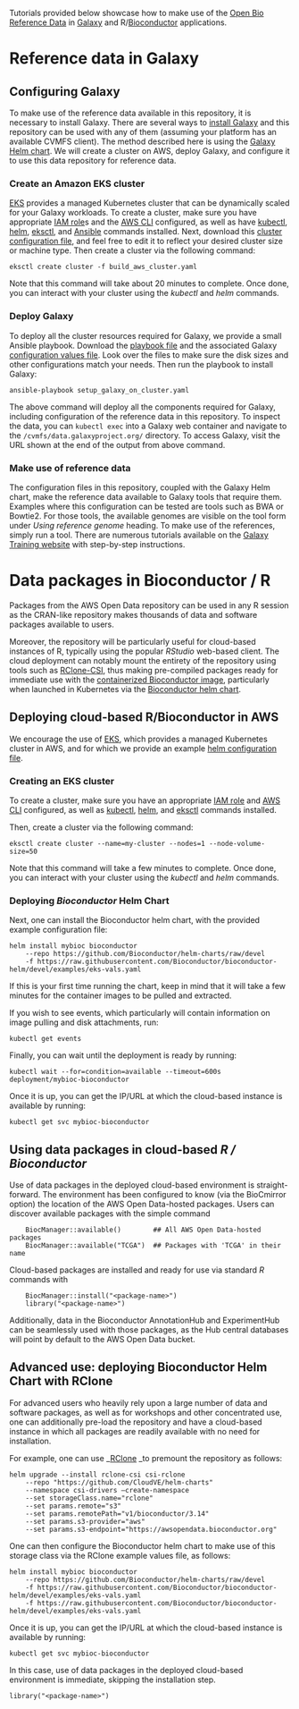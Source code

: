 Tutorials provided below showcase how to make use of the [Open Bio Reference
Data](https://github.com/openbiorefdata/documentation) in
[Galaxy](https://galaxyproject.org/) and
R/[Bioconductor](https://bioconductor.org/) applications.

# Reference data in Galaxy

## Configuring Galaxy

To make use of the reference data available in this repository, it is necessary
to install Galaxy. There are several ways to [install
Galaxy](https://getgalaxy.org/) and this repository can be used with any of them
(assuming your platform has an available CVMFS client). The method described
here is using the [Galaxy Helm
chart](https://github.com/galaxyproject/galaxy-helm). We will create a cluster
on AWS, deploy Galaxy, and configure it to use this data repository for
reference data.

### Create an Amazon EKS cluster

[EKS](https://aws.amazon.com/eks/) provides a managed Kubernetes cluster that
can be dynamically scaled for your Galaxy workloads. To create a cluster, make
sure you have appropriate [IAM
role](https://docs.aws.amazon.com/eks/latest/userguide/service_IAM_role.html)s
and the [AWS
CLI](https://docs.aws.amazon.com/cli/latest/userguide/getting-started-install.html)
configured, as well as have [kubectl](https://kubernetes.io/docs/tasks/tools/),
[helm](https://helm.sh/docs/intro/install/),
[eksctl](https://eksctl.io/introduction/#installation), and
[Ansible](https://docs.ansible.com/ansible/latest/installation_guide/intro_installation.html)
commands installed. Next, download this [cluster configuration
file](https://github.com/galaxyproject/gxabm/blob/8267865642c4f3fd916e752835c358a7376896a7/build_aws_cluster.yaml),
and feel free to edit it to reflect your desired cluster size or machine type.
Then create a cluster via the following command:

`eksctl create cluster -f build_aws_cluster.yaml`

Note that this command will take about 20 minutes to complete. Once done, you
can interact with your cluster using the _kubectl_ and _helm_ commands.

### Deploy Galaxy

To deploy all the cluster resources required for Galaxy, we provide a small
Ansible playbook. Download the [playbook
file](https://github.com/galaxyproject/gxabm/blob/dev/setup_galaxy_on_cluster.yaml)
and the associated Galaxy [configuration values
file](https://github.com/galaxyproject/gxabm/blob/dev/galaxy_values.yaml). Look
over the files to make sure the disk sizes and other configurations match your
needs. Then run the playbook to install Galaxy:

`ansible-playbook setup_galaxy_on_cluster.yaml`

The above command will deploy all the components required for Galaxy, including
configuration of the reference data in this repository. To inspect the data, you
can `kubectl exec` into a Galaxy web container and navigate to the
`/cvmfs/data.galaxyproject.org/` directory. To access Galaxy, visit the URL
shown at the end of the output from above command.

### Make use of reference data

The configuration files in this repository, coupled with the Galaxy Helm chart,
make the reference data available to Galaxy tools that require them. Examples
where this configuration can be tested are tools such as BWA or Bowtie2. For
those tools, the available genomes are visible on the tool form under _Using
reference genome_ heading. To make use of the references, simply run a tool.
There are numerous tutorials available on the [Galaxy Training
website](https://training.galaxyproject.org/) with step-by-step instructions.

# Data packages in Bioconductor / R

Packages from the AWS Open Data repository can be used in any R session as the
CRAN-like repository makes thousands of data and software packages available to
users.

Moreover, the repository will be particularly useful for cloud-based instances
of R, typically using the popular _RStudio_ web-based client. The cloud
deployment can notably mount the entirety of the repository using tools such as
[RClone-CSI](https://github.com/wunderio/csi-rclone), thus making pre-compiled
packages ready for immediate use with the [containerized Bioconductor
image](https://github.com/Bioconductor/bioconductor_docker), particularly when
launched in Kubernetes via the [Bioconductor helm
chart](https://github.com/Bioconductor/bioconductor-helm).

## Deploying cloud-based R/Bioconductor in AWS

We encourage the use of [EKS](https://aws.amazon.com/eks/), which provides a
managed Kubernetes cluster in AWS, and for which we provide an example [helm
configuration
file](https://github.com/Bioconductor/bioconductor-helm/blob/devel/examples/eks-vals.yaml).

### Creating an EKS cluster

To create a cluster, make sure you have an appropriate [IAM
role](https://docs.aws.amazon.com/eks/latest/userguide/service_IAM_role.html)
and [AWS
CLI](https://docs.aws.amazon.com/cli/latest/userguide/getting-started-install.html)
configured, as well as [kubectl](https://kubernetes.io/docs/tasks/tools/),
[helm](https://helm.sh/docs/intro/install/), and
[eksctl](https://eksctl.io/introduction/#installation) commands installed.

Then, create a cluster via the following command:

`eksctl create cluster --name=my-cluster --nodes=1 --node-volume-size=50`

Note that this command will take a few minutes to complete. Once done, you can
interact with your cluster using the _kubectl_ and _helm_ commands.

### Deploying _Bioconductor_ Helm Chart

Next, one can install the Bioconductor helm chart, with the provided example
configuration file:

```
helm install mybioc bioconductor
    --repo https://github.com/Bioconductor/helm-charts/raw/devel
    -f https://raw.githubusercontent.com/Bioconductor/bioconductor-helm/devel/examples/eks-vals.yaml
```

If this is your first time running the chart, keep in mind that it will take a
few minutes for the container images to be pulled and extracted.

If you wish to see events, which particularly will contain information on image
pulling and disk attachments, run:

`kubectl get events`

Finally, you can wait until the deployment is ready by running:

`kubectl wait --for=condition=available --timeout=600s deployment/mybioc-bioconductor`

Once it is up, you can get the IP/URL at which the cloud-based instance is
available by running:

`kubectl get svc mybioc-bioconductor`

## Using data packages in cloud-based _R / Bioconductor_

Use of data packages in the deployed cloud-based environment is
straight-forward. The environment has been configured to know (via the
BioCmirror option) the location of the AWS Open Data-hosted packages. Users can
discover available packages with the simple command

```
	BiocManager::available()        ## All AWS Open Data-hosted packages
	BiocManager::available("TCGA")  ## Packages with 'TCGA' in their name
```

Cloud-based packages are installed and ready for use via standard _R_ commands
with

```
	BiocManager::install("<package-name>")
	library("<package-name>")
```

Additionally, data in the Bioconductor AnnotationHub and ExperimentHub can be
seamlessly used with those packages, as the Hub central databases will point by
default to the AWS Open Data bucket.

## Advanced use: deploying Bioconductor Helm Chart with RClone

For advanced users who heavily rely upon a large number of data and software
packages, as well as for workshops and other concentrated use, one can
additionally pre-load the repository and have a cloud-based instance in which
all packages are readily available with no need for installation.

For example, one can use _[RClone](https://github.com/wunderio/csi-rclone) _to
premount the repository as follows:

```
helm upgrade --install rclone-csi csi-rclone
    --repo "https://github.com/CloudVE/helm-charts"
    --namespace csi-drivers –create-namespace
    --set storageClass.name="rclone"
    --set params.remote="s3"
    --set params.remotePath="v1/bioconductor/3.14"
    --set params.s3-provider="aws"
    --set params.s3-endpoint="https://awsopendata.bioconductor.org"
```

One can then configure the Bioconductor helm chart to make use of this storage
class via the RClone example values file, as follows:

```
helm install mybioc bioconductor
    --repo https://github.com/Bioconductor/helm-charts/raw/devel
    -f https://raw.githubusercontent.com/Bioconductor/bioconductor-helm/devel/examples/eks-vals.yaml
    -f https://raw.githubusercontent.com/Bioconductor/bioconductor-helm/devel/examples/eks-vals.yaml
```

Once it is up, you can get the IP/URL at which the cloud-based instance is
available by running:

`kubectl get svc mybioc-bioconductor`

In this case, use of data packages in the deployed cloud-based environment is
immediate, skipping the installation step.

`library("<package-name>")`
